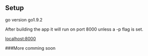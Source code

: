 ## Setup

go version go1.9.2

After building the app it will run on port 8000 unless a -p flag is set.

[localhost:8000](http://localhost:4000)

###More comming soon
